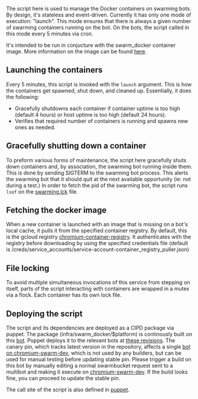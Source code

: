 The script here is used to manage the Docker containers on swarming bots. By
design, it's stateless and event-driven. Currently it has only one mode of
execution: "launch". This mode ensures that there is always a given number of
swarming containers running on the bot. On the bots, the script called in this
mode every 5 minutes via cron.

It's intended to be run in conjucture with the swarm_docker container image.
More information on the image can be found
[here](https://chromium.googlesource.com/infra/infra/+/master/docker/swarm_docker/README.md).


Launching the containers
--------------------------
Every 5 minutes, this script is invoked with the `launch` argument. This is
how the containers get spawned, shut down, and cleaned up. Essentially, it does
the following:
* Gracefully shutdowns each container if container uptime is too high (default
4 hours) or host uptime is too high (default 24 hours).
* Verifies that required number of containers is running and spawns new ones as
  needed.


Gracefully shutting down a container
--------------------------
To preform various forms of maintenance, the script here gracefully shuts down
containers and, by association, the swarming bot running inside them. This is
done by sending SIGTERM to the swarming bot process. This alerts the swarming
bot that it should quit at the next available opportunity (ie: not during a
test.)
In order to fetch the pid of the swarming bot, the script runs `lsof` on the
[swarming.lck](https://cs.chromium.org/chromium/infra/luci/appengine/swarming/doc/Bot.md?rcl=8b90cdd97f8f088bcba2fa376ce49d9863b48902&l=305)
file.


Fetching the docker image
--------------------------
When a new container is launched with an image that is missing
on a bot's local cache, it pulls it from the specified container registry. By
default, this is the gcloud registry
[chromium-container-registry](https://console.cloud.google.com/gcr/images/chromium-container-registry/GLOBAL/swarm_docker).
It authenticates with the registry before downloading by using the specified
credentials file (default is
/creds/service_accounts/service-account-container_registry_puller.json)


File locking
--------------------------
To avoid multiple simultaneous invocations of this service from stepping on
itself, parts of the script interacting with containers are wrapped in a mutex
via a flock. Each container has its own lock file.

Deploying the script
--------------------------
The script and its dependencies are deployed as a CIPD package via puppet. The
package (infra/swarm_docker/$platform) is continously built on this
[bot](https://ci.chromium.org/p/infra-internal/builders/luci.infra-internal.prod/infra-packager-linux-64).
Puppet deploys it to the relevant bots at [these revisions](https://chrome-internal.googlesource.com/infra/puppet/+/68e440335c27aaf092df437c78fefa363c7ea19c/puppetm/etc/puppet/hieradata/cipd.yaml#479).
The canary pin, which tracks latest version in the repository, affects a single
[bot on chromium-swarm-dev](https://chromium-swarm-dev.appspot.com/botlist?f=pool%3AMultibot),
which is not used by any builders, but can be used for manual testing before
updating stable pin. Please trigger a build on this bot by manually editing a
normal swarmbucket request sent to a multibot and making it execute on
[chromium-swarm-dev](https://chromium-swarm-dev.appspot.com). If the build looks
fine, you can proceed to update the stable pin.

The call site of the script is also defined in
[puppet](https://chrome-internal.googlesource.com/infra/puppet/+/c9a06caeac7e236ac9e20e4f97c267faf53bf7ab/puppetm/etc/puppet/modules/chrome_infra/templates/setup/docker/swarm/swarm_docker_cron.sh.erb).
